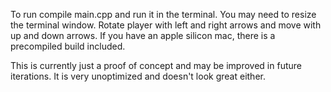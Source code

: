 To run compile main.cpp and run it in the terminal. You may need to resize the terminal window. Rotate player with left and right arrows and move with up and down arrows. If you have an apple silicon mac, there is a precompiled build included. 

This is currently just a proof of concept and may be improved in future iterations. It is very unoptimized and doesn't look great either.
